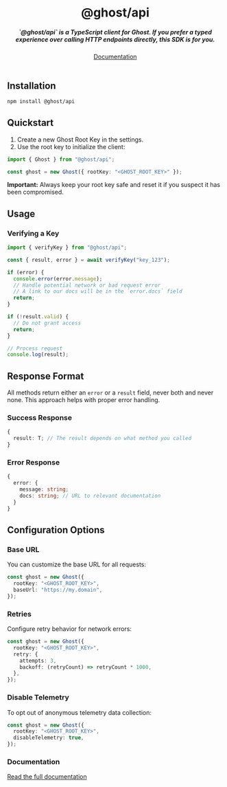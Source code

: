 <div align="center">
    <h1 align="center">@ghost/api</h1>
    <h5>`@ghost/api` is a TypeScript client for Ghost. If you prefer a typed experience over calling HTTP endpoints directly, this SDK is for you.</h5>
</div>

<div align="center">
  <a href="https://www.ghost.com/docs/libraries/ts/sdk/overview">Documentation</a>
</div>
<br/>

## Installation

```bash
npm install @ghost/api
```

## Quickstart

1.  Create a new Ghost Root Key in the settings.
2.  Use the root key to initialize the client:

```ts
import { Ghost } from "@ghost/api";

const ghost = new Ghost({ rootKey: "<GHOST_ROOT_KEY>" });
```

**Important:** Always keep your root key safe and reset it if you suspect it has been compromised.

## Usage

### Verifying a Key

```ts
import { verifyKey } from "@ghost/api";

const { result, error } = await verifyKey("key_123");

if (error) {
  console.error(error.message);
  // Handle potential network or bad request error
  // A link to our docs will be in the `error.docs` field
  return;
}

if (!result.valid) {
  // Do not grant access
  return;
}

// Process request
console.log(result);
```

## Response Format

All methods return either an `error` or a `result` field, never both and never none. This approach helps with proper error handling.

### Success Response

```ts
{
  result: T; // The result depends on what method you called
}
```

### Error Response

```ts
{
  error: {
    message: string;
    docs: string; // URL to relevant documentation
  }
}
```

## Configuration Options

### Base URL

You can customize the base URL for all requests:

```ts
const ghost = new Ghost({
  rootKey: "<GHOST_ROOT_KEY>",
  baseUrl: "https://my.domain",
});
```

### Retries

Configure retry behavior for network errors:

```ts
const ghost = new Ghost({
  rootKey: "<GHOST_ROOT_KEY>",
  retry: {
    attempts: 3,
    backoff: (retryCount) => retryCount * 1000,
  },
});
```

### Disable Telemetry

To opt out of anonymous telemetry data collection:

```ts
const ghost = new Ghost({
  rootKey: "<GHOST_ROOT_KEY>",
  disableTelemetry: true,
});
```

### Documentation

[Read the full documentation](https://www.ghost.com/docs/libraries/ts/sdk/overview)
